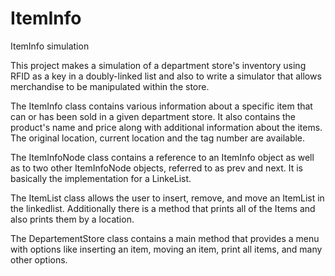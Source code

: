 # ItemInfo
ItemInfo simulation

This project makes a simulation of a department store's inventory using RFID as a key in a doubly-linked list and also to write a simulator that allows merchandise to be manipulated within the store. 

The ItemInfo class contains various information about a specific item that can or has been sold in a given department store. It also contains the product's name and price along with additional information about the items. The original location, current location and the tag number are available.

The ItemInfoNode class contains a reference to an ItemInfo object as well as to two other ItemInfoNode objects, referred to as prev and next. It is basically the implementation for a LinkeList.

The ItemList class allows the user to insert, remove, and move an ItemList in the linkedlist. Additionally there is a method that prints all of the Items and also prints them by a location.

The DepartementStore class contains a main method that provides a menu with options like inserting an item, moving an item, print all items, and many other options. 
